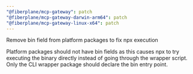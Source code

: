 ```yaml
---
"@fiberplane/mcp-gateway": patch
"@fiberplane/mcp-gateway-darwin-arm64": patch
"@fiberplane/mcp-gateway-linux-x64": patch
---
```


Remove bin field from platform packages to fix npx execution

Platform packages should not have bin fields as this causes npx to try executing the binary directly instead of going through the wrapper script. Only the CLI wrapper package should declare the bin entry point.
